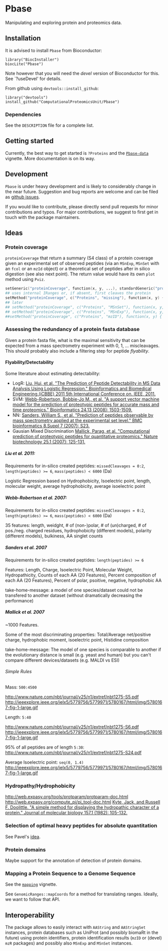 Pbase
=====

Manipulating and exploring protein and proteomics data. 

## Installation

It is advised to install `Pbase` from Bioconductor:

    library("BiocInstaller")
	biocLite("Pbase")

Note however that you will need the *devel* version of Bioconductor
for this. See `?useDevel' for details.

From github using `devtools::install_github`:

    library("devtools")
    install_github("ComputationalProteomicsUnit/Pbase")

### Dependencies

See the `DESCRIPTION` file for a complete list.

## Getting started

Currently, the best way to get started is `?Proteins` and the
[`Pbase-data`](http://bioconductor.org/packages/devel/bioc/vignettes/Pbase/inst/doc/Pbase-data.html)
vignette. More documentation is on its way.

## Development

`Pbase` is under heavy development and is likely to considerably
change in the near future. Suggestion and bug reports are welcome and
can be filed as
[github issues](https://github.com/ComputationalProteomicsUnit/pbase/issues).

If you would like to contribute, please directly send pull requests
for minor contributions and typos. For major contributions, we suggest
to first get in touch with the package maintainers. 

## Ideas

### Protein coverage

`proteinCoverage` that return a summary (S4 class) of a protein
coverage given an experimental set of observed peptides (via an
`MSnExp`, `MSnSet` with an `fcol` or an `mzId` object) or a
theoretical set of peptides after in silico digestion (see also next
point). The return value would have its own `plot` method using
`Pviz`.

```s
setGeneric("proteinCoverage", function(x, y, ...), standardGeneric("proteinCoverage"))
## uses internal IRanges or, if absent, first cleaves the protein
setMethod("proteinCoverage", c("Proteins", "missing"), function(x, y) { ... } )
## later
## setMethod("proteinCoverage", c("Proteins", "MSnSet"), function(x, y, fcol = "pepseq") { ... } )
## setMethod("proteinCoverage", c("Proteins", "MSnExp"), function(x, y, fcol = "pepseq") { ... } )
##setMethod("proteinCoverage", c("Proteins", "mzID"), function(x, y) { ... } )
```

### Assessing the redundancy of a protein fasta database

Given a protein fasta file, what is the maximal sensitivity that can
be expected from a mass spectrometry experiment with 0, 1,
... miscleavages. This should probably also include a filtering step
for peptide *flyability*.

#### Flyability/Detectability

Some literature about estimating detectability:

- LogR: [Liu, Hui, et al. "The Prediction of Peptide Detectability in MS Data Analysis Using Logistic Regression." Bioinformatics and Biomedical Engineering,(iCBBE) 2011 5th International Conference on. IEEE, 2011.](http://dx.doi.org/10.1109/icbbe.2011.5780167)
- SVM: [Webb-Robertson, Bobbie-Jo M., et al. "A support vector machine model for the prediction of proteotypic peptides for accurate mass and time proteomics." Bioinformatics 24.13 (2008): 1503-1509.](http://dx.doi.org/10.1093/bioinformatics/btn218)
- NN: [Sanders, William S., et al. "Prediction of peptides observable by mass spectrometry applied at the experimental set level." BMC bioinformatics 8.Suppl 7 (2007): S23.](http://dx.doi.org/10.1186/1471-2105-8-S7-S23)
- Gausian Mixed Discrimination [Mallick, Parag, et al. "Computational prediction of proteotypic peptides for quantitative proteomics." Nature biotechnology 25.1 (2007): 125-131.](http://dx.doi.org/10.1038/nbt1275)

##### Liu et al. 2011:

Requirements for in-silico created peptides: `missedCleavages = 0:2`, `length(peptides) >= 6`, `mass(peptides) < 6000` (Da)

Logistic Regression based on Hydrophobicity, Isoelectric point, length,
molecular weight, average hydrophobicity, average isoelectric point

##### Webb-Robertson et al. 2007:

Requirements for in-silico created peptides: `missedCleavages = 0:2`, `length(peptides) >= 6`, `mass(peptides) < 6000` (Da)

35 features: length, weidght, # of (non-)polar, # of (un)charged, # of pos./neg. charged residues, hydrophobicity (different models), polarity (different models), bulkiness, AA singlet counts

##### Sanders et al. 2007

Requirements for in-silico created peptides: `length(peptides) >= 6`

Features: Length, Charge, Isoelectric Point, Molecular Weight, Hydropathicity, Counts of each AA (20 Features), Percent composition of each AA (20 Features), Percent of polar, psoitive, negative, hydrophobic AA

take-home-message: a model of one species/dataset could not be transfered to another dataset (without dramatically decreasing the performance)

##### Mallick et al. 2007

~1000 Features.

Some of the most discriminating properties:
Total/Average net/positive charge, hydrophobic moment, isoelectric point, Histidine composition

take-home-message: The model of one species is comparable to another if the evolutionary
distance is small (e.g. yeast and human) but you can't compare different devices/datasets (e.g. MALDI vs ESI)

###### Simple Rules

Mass: `500:4500`

http://www.nature.com/nbt/journal/v25/n1/extref/nbt1275-S5.pdf
http://ieeexplore.ieee.org/ielx5/5779756/5779971/5780167/html/img/5780167-fig-1-large.gif

Length: `5:40`

http://www.nature.com/nbt/journal/v25/n1/extref/nbt1275-S6.pdf
http://ieeexplore.ieee.org/ielx5/5779756/5779971/5780167/html/img/5780167-fig-1-large.gif

95% of all peptides are of length `5:30`:
http://www.nature.com/nbt/journal/v25/n1/extref/nbt1275-S24.pdf

Average Isoelectric point: `seq(0, 1.4)`
http://ieeexplore.ieee.org/ielx5/5779756/5779971/5780167/html/img/5780167-fig-1-large.gif

### Hydropathy/Hydrophobicity

http://web.expasy.org/tools/protparam/protparam-doc.html
http://web.expasy.org/compute_pi/pi_tool-doc.html
[Kyte, Jack, and Russell F. Doolittle. "A simple method for displaying the hydropathic character of a protein." Journal of molecular biology 157.1 (1982): 105-132.](http://dx.doi.org/10.1016/0022-2836(82)90515-0)

### Selection of optimal heavy peptides for absolute quantitation

See Pavel's [idea](https://github.com/sgibb/cleaver/issues/5).

### Protein domains

Maybe support for the annotation of detection of protein domains.

### Mapping a Protein Sequence to a Genome Sequence

See the [`mapping`](http://bioconductor.org/packages/devel/bioc/vignettes/Pbase/inst/doc/mapping.html) vignette.

See `GenomicRanges::mapCoords` for a method for translating
ranges. Ideally, we want to follow that API.


## Interoperability

The package allows to easily interact with `AAString` and
`AAStringSet` instances, protein databases such as UniProt (and
possibly biomaRt in the future) using protein identifiers, protein
identification results (`mzID` or (devel) `mzR` packages) and possibly
also `MSnExp` and `MSnSet` instances.

